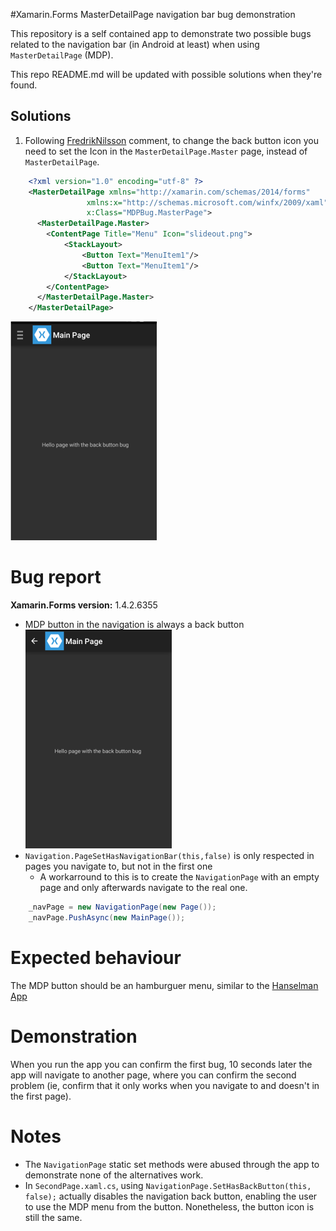 #Xamarin.Forms MasterDetailPage navigation bar bug demonstration

This repository is a self contained app to demonstrate two possible bugs related to the navigation bar (in Android at least) when using `MasterDetailPage` (MDP).

This repo README.md will be updated with possible solutions when they're found.

## Solutions

1. Following [FredrikNilsson](http://forums.xamarin.com/discussion/comment/118015/#Comment_118015) comment, to change the back button icon you need to set the Icon in the `MasterDetailPage.Master` page, instead of `MasterDetailPage`.
```xml
    <?xml version="1.0" encoding="utf-8" ?>
    <MasterDetailPage xmlns="http://xamarin.com/schemas/2014/forms"
                 xmlns:x="http://schemas.microsoft.com/winfx/2009/xaml"
                 x:Class="MDPBug.MasterPage">
      <MasterDetailPage.Master>
        <ContentPage Title="Menu" Icon="slideout.png">
            <StackLayout>
                <Button Text="MenuItem1"/>
                <Button Text="MenuItem1"/>
            </StackLayout>
        </ContentPage>
      </MasterDetailPage.Master>
    </MasterDetailPage>
```
![Back button fix](images/backbutton_bug_fix.png)

# Bug report

**Xamarin.Forms version:** 1.4.2.6355

- MDP button in the navigation is always a back button
![Main Page](images/backbutton_bug.png)
- `Navigation.PageSetHasNavigationBar(this,false)` is only respected in pages you navigate to, but not in the first one
    + A workarround to this is to create the `NavigationPage` with an empty page and only afterwards navigate to the real one.
```csharp
    _navPage = new NavigationPage(new Page());
    _navPage.PushAsync(new MainPage());  
```

# Expected behaviour

The MDP button should be an hamburguer menu, similar to the [Hanselman App](https://github.com/jamesmontemagno/Hanselman.Forms)

# Demonstration 

When you run the app you can confirm the first bug, 10 seconds later the app will navigate to another page, where you can confirm the second problem (ie, confirm that it only works when you navigate to and doesn't in the first page).

# Notes

- The `NavigationPage` static set methods were abused through the app to demonstrate none of the alternatives work.
- In `SecondPage.xaml.cs`,  using `NavigationPage.SetHasBackButton(this, false);` actually disables the navigation back button, enabling the user to use the MDP menu from the button. Nonetheless, the button icon is still the same.

